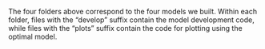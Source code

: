 The four folders above correspond to the four models we built. Within each folder, files with the “develop” suffix contain the model development code, 
while files with the “plots” suffix contain the code for plotting using the optimal model.
